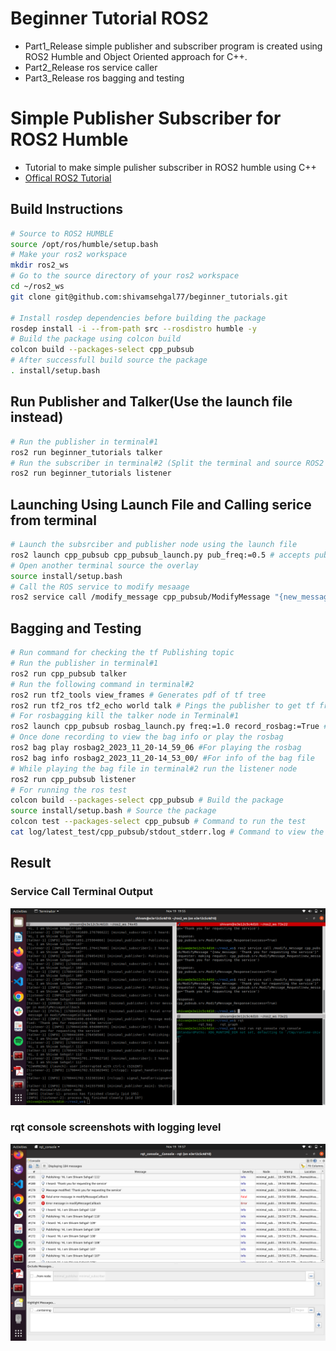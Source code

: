 # Beginner Tutorial ROS2
- Part1_Release  simple publisher and subscriber program is created using ROS2 Humble and Object Oriented approach for C++.
- Part2_Release ros service caller
- Part3_Release ros bagging and testing

# Simple Publisher Subscriber for ROS2 Humble
- Tutorial to make simple pulisher subscriber in ROS2 humble using C++
- [Offical ROS2 Tutorial](http://docs.ros.org/en/humble/Tutorials/Beginner-Client-Libraries/Writing-A-Simple-Cpp-Publisher-And-Subscriber.html)


## Build Instructions
```bash
# Source to ROS2 HUMBLE
source /opt/ros/humble/setup.bash
# Make your ros2 workspace
mkdir ros2_ws
# Go to the source directory of your ros2 workspace
cd ~/ros2_ws
git clone git@github.com:shivamsehgal77/beginner_tutorials.git

# Install rosdep dependencies before building the package
rosdep install -i --from-path src --rosdistro humble -y
# Build the package using colcon build
colcon build --packages-select cpp_pubsub
# After successfull build source the package
. install/setup.bash 
```
## Run Publisher and Talker(Use the launch file instead)
```bash
# Run the publisher in terminal#1
ros2 run beginner_tutorials talker
# Run the subscriber in terminal#2 (Split the terminal and source ROS2 and the workspace setup.bash)
ros2 run beginner_tutorials listener 
```
## Launching Using Launch File and Calling serice from terminal
```bash
# Launch the subsrciber and publisher node using the launch file 
ros2 launch cpp_pubsub cpp_pubsub_launch.py pub_freq:=0.5 # accepts pub_freq as a parameter(#optional Default value 1 Hz)
# Open another terminal source the overlay 
source install/setup.bash
# Call the ROS service to modify mesaage
ros2 service call /modify_message cpp_pubsub/ModifyMessage "{new_message: 'Thank you for requesting the service'}"
```
## Bagging and Testing
```bash
# Run command for checking the tf Publishing topic
# Run the publisher in terminal#1
ros2 run cpp_pubsub talker
# Run the following command in terminal#2
ros2 run tf2_tools view_frames # Generates pdf of tf tree
ros2 run tf2_ros tf2_echo world talk # Pings the publisher to get tf frame messages
# For rosbagging kill the talker node in Terminal#1
ros2 launch cpp_pubsub rosbag_launch.py freq:=1.0 record_rosbag:=True #Note if record_rosbag is False then no rosbag will be recording
# Once done recording to view the bag info or play the rosbag
ros2 bag play rosbag2_2023_11_20-14_59_06 #For playing the rosbag
ros2 bag info rosbag2_2023_11_20-14_53_00/ #For info of the bag file
# While playing the bag file in terminal#2 run the listener node
ros2 run cpp_pubsub listener
# For running the ros test
colcon build --packages-select cpp_pubsub # Build the package
source install/setup.bash # Source the package
colcon test --packages-select cpp_pubsub # Command to run the test
cat log/latest_test/cpp_pubsub/stdout_stderr.log # Command to view the test result
```

## Result
### Service Call Terminal Output 
![Service call](outputs/service_call_terminal_output.png)
### rqt console screenshots with logging level
![rqt console](outputs/rqt_console_logging_output.png)
